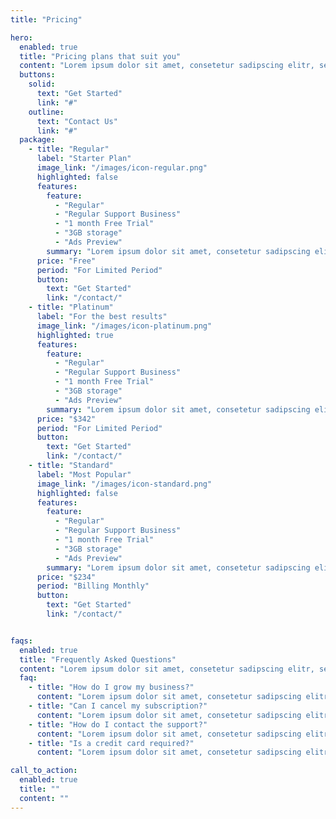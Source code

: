 ```yaml
---
title: "Pricing"

hero:
  enabled: true
  title: "Pricing plans that suit you"
  content: "Lorem ipsum dolor sit amet, consetetur sadipscing elitr, sed diam nonumy eirmod tempor."
  buttons:
    solid:
      text: "Get Started"
      link: "#"
    outline:
      text: "Contact Us"
      link: "#"
  package:
    - title: "Regular"
      label: "Starter Plan"
      image_link: "/images/icon-regular.png"
      highlighted: false
      features:
        feature:
          - "Regular"
          - "Regular Support Business"
          - "1 month Free Trial"
          - "3GB storage"
          - "Ads Preview"
        summary: "Lorem ipsum dolor sit amet, consetetur sadipscing elitr."
      price: "Free"
      period: "For Limited Period"
      button:
        text: "Get Started"
        link: "/contact/"
    - title: "Platinum"
      label: "For the best results"
      image_link: "/images/icon-platinum.png"
      highlighted: true
      features:
        feature:
          - "Regular"
          - "Regular Support Business"
          - "1 month Free Trial"
          - "3GB storage"
          - "Ads Preview"
        summary: "Lorem ipsum dolor sit amet, consetetur sadipscing elitr."
      price: "$342"
      period: "For Limited Period"
      button:
        text: "Get Started"
        link: "/contact/"
    - title: "Standard"
      label: "Most Popular"
      image_link: "/images/icon-standard.png"
      highlighted: false
      features:
        feature:
          - "Regular"
          - "Regular Support Business"
          - "1 month Free Trial"
          - "3GB storage"
          - "Ads Preview"
        summary: "Lorem ipsum dolor sit amet, consetetur sadipscing elitr."
      price: "$234"
      period: "Billing Monthly"
      button:
        text: "Get Started"
        link: "/contact/"


faqs:
  enabled: true
  title: "Frequently Asked Questions"
  content: "Lorem ipsum dolor sit amet, consetetur sadipscing elitr, sed diam nonumy eirmod tempor invidunt."
  faq:
    - title: "How do I grow my business?"
      content: "Lorem ipsum dolor sit amet, consetetur sadipscing elitr, sed diam nonumy eirmod tempor invidunt ut labore et dolore magna aliquyam erat, sed diam voluptua."
    - title: "Can I cancel my subscription?"
      content: "Lorem ipsum dolor sit amet, consetetur sadipscing elitr, sed diam nonumy eirmod tempor invidunt ut labore et dolore magna aliquyam erat, sed diam voluptua."
    - title: "How do I contact the support?"
      content: "Lorem ipsum dolor sit amet, consetetur sadipscing elitr, sed diam nonumy eirmod tempor invidunt ut labore et dolore magna aliquyam erat, sed diam voluptua."
    - title: "Is a credit card required?"
      content: "Lorem ipsum dolor sit amet, consetetur sadipscing elitr, sed diam nonumy eirmod tempor invidunt ut labore et dolore magna aliquyam erat, sed diam voluptua."

call_to_action:
  enabled: true
  title: ""
  content: ""
---
```

